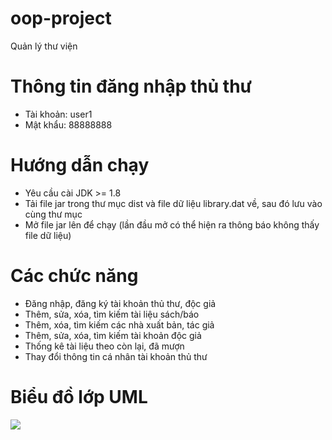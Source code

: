 ﻿# oop-project
Quản lý thư viện

# Thông tin đăng nhập thủ thư
- Tài khoản: user1
- Mật khẩu: 88888888

# Hướng dẫn chạy
- Yêu cầu cài JDK >= 1.8
- Tải file jar trong thư mục dist và file dữ liệu library.dat về, sau đó lưu vào cùng thư mục
- Mở file jar lên để chạy (lần đầu mở có thể hiện ra thông báo không thấy file dữ liệu)

# Các chức năng
- Đăng nhập, đăng ký tài khoản thủ thư, độc giả
- Thêm, sửa, xóa, tìm kiếm tài liệu sách/báo
- Thêm, xóa, tìm kiếm các nhà xuất bản, tác giả
- Thêm, sửa, xóa, tìm kiếm tài khoản độc giả
- Thống kê tài liệu theo còn lại, đã mượn
- Thay đổi thông tin cá nhân tài khoản thủ thư

# Biểu đồ lớp UML
![](.QlyTV.drawio.png)

